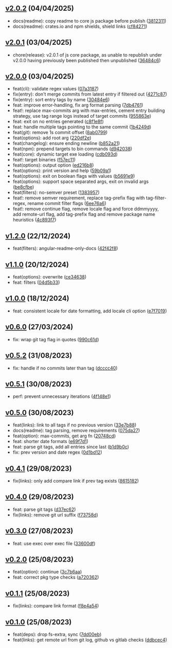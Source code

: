 ## [v2.0.2](https://github.com/Daniel-Knights/changenog/compare/v2.0.1...v2.0.2) (04/04/2025)

- docs(readme): copy readme to core js package before publish ([3812311](https://github.com/Daniel-Knights/changenog/commit/38123116b58df139206c64ae0034b7cb13469834))
- docs(readme): crates.io and npm shields, shield links ([cf84271](https://github.com/Daniel-Knights/changenog/commit/cf84271223069d51a3b23bdb5c463592708d1650))

## [v2.0.1](https://github.com/Daniel-Knights/changenog/compare/v2.0.0...v2.0.1) (03/04/2025)

- chore(release): v2.0.1 of js core package, as unable to republish under v2.0.0 having previously been published then unpublished ([36484c6](https://github.com/Daniel-Knights/changenog/commit/36484c6717b3b6b93b058ca6535867ef89018bb5))

## [v2.0.0](https://github.com/Daniel-Knights/changenog/compare/v1.2.0...v2.0.0) (03/04/2025)

- feat(cli): validate regex values ([07a3187](https://github.com/Daniel-Knights/changenog/commit/07a3187dad8950dd545b4b87aef3bb0efbcae027))
- fix(entry): don't merge commits from latest entry if filtered out ([4271c87](https://github.com/Daniel-Knights/changenog/commit/4271c879f94207bf77cbc5b62045e08881f09665))
- fix(entry): sort entry tags by name ([30484e6](https://github.com/Daniel-Knights/changenog/commit/30484e6b6301cca9028397bab2de4fa0a482b08a))
- feat: improve error-handling, fix arg format parsing ([7db4761](https://github.com/Daniel-Knights/changenog/commit/7db47610f996d2f226e2a66d786be78da7d0a9df))
- feat!: replace max-commits arg with max-entries, cement entry building strategy, use tag range logs instead of target commits ([955863e](https://github.com/Daniel-Knights/changenog/commit/955863e11c451f658533f529e91a22be4072bd95))
- feat: exit on no entries generated ([c8f1e8f](https://github.com/Daniel-Knights/changenog/commit/c8f1e8fcdf3b7110777a3f90b2274345a9d9e334))
- feat: handle multiple tags pointing to the same commit ([1b4249d](https://github.com/Daniel-Knights/changenog/commit/1b4249d4fa5144e2c2bbc23febbfadebb7d83057))
- feat(git): remove 1s commit offset ([8ab0799](https://github.com/Daniel-Knights/changenog/commit/8ab0799723822019da342d3580f49f954f37ac4a))
- feat(options): add root arg ([220df2e](https://github.com/Daniel-Knights/changenog/commit/220df2edeb3e036c4f41edbc65fb266e88eda46b))
- feat(changelog): ensure ending newline ([b852a21](https://github.com/Daniel-Knights/changenog/commit/b852a211fd46fab2f3e442f3bc447e5ee07babeb))
- feat(npm): prepend targets to bin commands ([d942038](https://github.com/Daniel-Knights/changenog/commit/d942038ffb7ee06c7734596cc2b8b4d2f28fc71c))
- feat(core): dynamic target exe loading ([cdb093d](https://github.com/Daniel-Knights/changenog/commit/cdb093dc2101892f1092ef9370ea1b300efa8815))
- feat!: target binaries ([f57ec11](https://github.com/Daniel-Knights/changenog/commit/f57ec11fae4663e39bfe596e0b6544b08e1e0821))
- feat(options): output option ([ed216b8](https://github.com/Daniel-Knights/changenog/commit/ed216b89df4b20fecdb8a78d7db43d0de43e5fa7))
- feat(options): print version and help ([59b09a1](https://github.com/Daniel-Knights/changenog/commit/59b09a17b39dd7f9096cd72fc459a0e3dc57c1a7))
- feat(options): exit on boolean flags with values ([b5691e9](https://github.com/Daniel-Knights/changenog/commit/b5691e90b4c09ea2eb33df8fd383bce05a703097))
- feat(options): support space separated args, exit on invalid args ([be8cfbe](https://github.com/Daniel-Knights/changenog/commit/be8cfbef1e1e7aab9c9900599fdb7504eb10e1a8))
- feat(filters): no-semver preset ([1383957](https://github.com/Daniel-Knights/changenog/commit/13839578a032bca92caba88144cda64a9042fef4))
- feat!: remove semver requirement, replace tag-prefix flag with tag-filter-regex, rename commit filter flags ([6ee76a6](https://github.com/Daniel-Knights/changenog/commit/6ee76a65b99e49889c84e28c0262b8ddeabb5716))
- feat!: remove continue flag, remove locale flag and force ddmmyyyy, add remote-url flag, add tag-prefix flag and remove package name heuristics ([4c893f7](https://github.com/Daniel-Knights/changenog/commit/4c893f7238e8de252cb645bbdd0d8c94e9c3dbc7))

## [v1.2.0](https://github.com/Daniel-Knights/changenog/compare/v1.1.0...v1.2.0) (22/12/2024)

- feat(filters): angular-readme-only-docs ([42f42f8](https://github.com/Daniel-Knights/changenog/commit/42f42f80520bd50b9234f62d5bff72964d987acf))

## [v1.1.0](https://github.com/Daniel-Knights/changenog/compare/v1.0.0...v1.1.0) (20/12/2024)

- feat(options): overwrite ([ce34638](https://github.com/Daniel-Knights/changenog/commit/ce3463842e22893fb388685043b196e2e8fb013f))
- feat: filters ([04d5b33](https://github.com/Daniel-Knights/changenog/commit/04d5b33cb697bb33536aaeab511d1e3c0adae569))

## [v1.0.0](https://github.com/Daniel-Knights/changenog/compare/v0.6.0...v1.0.0) (18/12/2024)

- feat: consistent locale for date formatting, add locale cli option ([e7f7019](https://github.com/Daniel-Knights/changenog/commit/e7f701966b85a721d5fc169f1ac1bc9911e3cf13))

## [v0.6.0](https://github.com/Daniel-Knights/changenog/compare/v0.5.2...v0.6.0) (27/03/2024)

- fix: wrap git tag flag in quotes ([990c61d](https://github.com/Daniel-Knights/changenog/commit/990c61dd1ad4d1b950e859766f79bfcdbbe19f0a))

## [v0.5.2](https://github.com/Daniel-Knights/changenog/compare/v0.5.1...v0.5.2) (31/08/2023)

- fix: handle if no commits later than tag ([dcccc40](https://github.com/Daniel-Knights/changenog/commit/dcccc406bf3f85e91449b901b5bcb6d48a54cf6d))

## [v0.5.1](https://github.com/Daniel-Knights/changenog/compare/v0.5.0...v0.5.1) (30/08/2023)

- perf: prevent unnecessary iterations ([4f148e1](https://github.com/Daniel-Knights/changenog/commit/4f148e147a414493a224a222333d83bc5ed8d721))

## [v0.5.0](https://github.com/Daniel-Knights/changenog/compare/v0.4.1...v0.5.0) (30/08/2023)

- feat(links): link to all tags if no previous version ([33e7b88](https://github.com/Daniel-Knights/changenog/commit/33e7b8890799fb76f619faafdf710809a4cf8923))
- docs(readme): tag parsing, remove requirements ([075da27](https://github.com/Daniel-Knights/changenog/commit/075da27effd1745c631a3de51528b97341254022))
- feat(option): max-commits, get arg fn ([20748cd](https://github.com/Daniel-Knights/changenog/commit/20748cd725f6b252c200cc975b1d506e345d5f90))
- feat: shorter date formats ([e69f7d1](https://github.com/Daniel-Knights/changenog/commit/e69f7d175ba850cdd9b80a9ec32c10ed27ed8ed6))
- feat: parse git tags, add all entries since last ([b1d9b0c](https://github.com/Daniel-Knights/changenog/commit/b1d9b0ce6840daa65597fe1e03e54a830aa95c09))
- fix: prev version and date regex ([0d1bd12](https://github.com/Daniel-Knights/changenog/commit/0d1bd12284d598522d90afefefb9a399398c6b70))

## [v0.4.1](https://github.com/Daniel-Knights/changenog/compare/v0.4.0...v0.4.1) (29/08/2023)

- fix(links): only add compare link if prev tag exists ([8615182](https://github.com/Daniel-Knights/changenog/commit/86151826594b0644ba6f34ac4f07d1786ee91bb3))

## [v0.4.0](https://github.com/Daniel-Knights/changenog/compare/v0.3.0...v0.4.0) (29/08/2023)

- feat: parse git tags ([d37ec62](https://github.com/Daniel-Knights/changenog/commit/d37ec62d46144a20811ada3aa1e62973c21baa95))
- fix(links): remove git url suffix ([f73758d](https://github.com/Daniel-Knights/changenog/commit/f73758d6d87d8c9ffdb3994b94e0b4f0df0d1689))

## [v0.3.0](https://github.com/Daniel-Knights/changenog/compare/v0.2.0...v0.3.0) (27/08/2023)

- feat: use exec over exec file ([33600df](https://github.com/Daniel-Knights/changenog/commit/33600df8a0ab55289ddce4baac3c038e0c99dfd3))

## [v0.2.0](https://github.com/Daniel-Knights/changenog/compare/v0.1.1...v0.2.0) (25/08/2023)

- feat(option): continue ([3c7b6aa](https://github.com/Daniel-Knights/changenog/commit/3c7b6aa3d480fc1e545f6726fc39908e29651780))
- feat: correct pkg type checks ([a720362](https://github.com/Daniel-Knights/changenog/commit/a7203627758093ae1de414f045c8f8768dda8cb0))

## [v0.1.1](https://github.com/Daniel-Knights/changenog/compare/v0.1.0...v0.1.1) (25/08/2023)

- fix(links): compare link format ([f8e4a54](https://github.com/Daniel-Knights/changenog/commit/f8e4a54fb3dcc03e79f6d46931c84ff038d24ea6))

## [v0.1.0](https://github.com/Daniel-Knights/changenog/tags) (25/08/2023)

- feat(deps): drop fs-extra, sync ([7dd00eb](https://github.com/Daniel-Knights/changenog/commit/7dd00eb8b19d7001bef786d280c83511c0ae8724))
- feat(links): get remote url from git log, github vs gitlab checks ([ddbcec4](https://github.com/Daniel-Knights/changenog/commit/ddbcec44e41495d826abcf7207d45635dc5a1c21))
